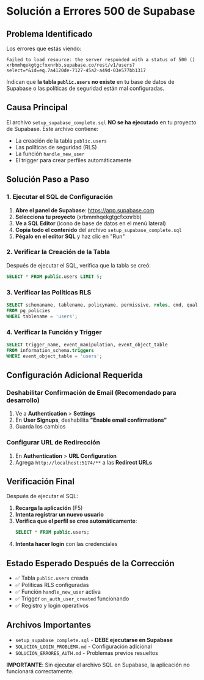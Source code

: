 # Solución a Errores 500 de Supabase

## Problema Identificado

Los errores que estás viendo:
```
Failed to load resource: the server responded with a status of 500 ()
xrbmmhqekgtgcfxxnrbb.supabase.co/rest/v1/users?select=*&id=eq.7a4120de-7127-45a2-a49d-03e577bb1317
```

Indican que **la tabla `public.users` no existe** en tu base de datos de Supabase o las políticas de seguridad están mal configuradas.

## Causa Principal

El archivo `setup_supabase_complete.sql` **NO se ha ejecutado** en tu proyecto de Supabase. Este archivo contiene:
- La creación de la tabla `public.users`
- Las políticas de seguridad (RLS)
- La función `handle_new_user`
- El trigger para crear perfiles automáticamente

## Solución Paso a Paso

### 1. Ejecutar el SQL de Configuración

1. **Abre el panel de Supabase**: https://app.supabase.com
2. **Selecciona tu proyecto** (xrbmmhqekgtgcfxxnrbb)
3. **Ve a SQL Editor** (icono de base de datos en el menú lateral)
4. **Copia todo el contenido** del archivo `setup_supabase_complete.sql`
5. **Pégalo en el editor SQL** y haz clic en "Run"

### 2. Verificar la Creación de la Tabla

Después de ejecutar el SQL, verifica que la tabla se creó:

```sql
SELECT * FROM public.users LIMIT 5;
```

### 3. Verificar las Políticas RLS

```sql
SELECT schemaname, tablename, policyname, permissive, roles, cmd, qual 
FROM pg_policies 
WHERE tablename = 'users';
```

### 4. Verificar la Función y Trigger

```sql
SELECT trigger_name, event_manipulation, event_object_table 
FROM information_schema.triggers 
WHERE event_object_table = 'users';
```

## Configuración Adicional Requerida

### Deshabilitar Confirmación de Email (Recomendado para desarrollo)

1. Ve a **Authentication** > **Settings**
2. En **User Signups**, deshabilita **"Enable email confirmations"**
3. Guarda los cambios

### Configurar URL de Redirección

1. En **Authentication** > **URL Configuration**
2. Agrega `http://localhost:5174/**` a las **Redirect URLs**

## Verificación Final

Después de ejecutar el SQL:

1. **Recarga la aplicación** (F5)
2. **Intenta registrar un nuevo usuario**
3. **Verifica que el perfil se cree automáticamente**:
   ```sql
   SELECT * FROM public.users;
   ```
4. **Intenta hacer login** con las credenciales

## Estado Esperado Después de la Corrección

- ✅ Tabla `public.users` creada
- ✅ Políticas RLS configuradas
- ✅ Función `handle_new_user` activa
- ✅ Trigger `on_auth_user_created` funcionando
- ✅ Registro y login operativos

## Archivos Importantes

- `setup_supabase_complete.sql` - **DEBE ejecutarse en Supabase**
- `SOLUCION_LOGIN_PROBLEMA.md` - Configuración adicional
- `SOLUCION_ERRORES_AUTH.md` - Problemas previos resueltos

**IMPORTANTE**: Sin ejecutar el archivo SQL en Supabase, la aplicación no funcionará correctamente.
